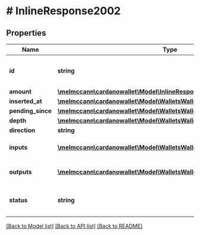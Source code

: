 # # InlineResponse2002

## Properties

Name | Type | Description | Notes
------------ | ------------- | ------------- | -------------
**id** | **string** | A unique identifier for this transaction | 
**amount** | [**\melmccann\cardanowallet\Model\InlineResponse2001Total**](InlineResponse2001Total.md) |  | 
**inserted_at** | [**\melmccann\cardanowallet\Model\WalletsWalletIdTransactionsInsertedAt**](WalletsWalletIdTransactionsInsertedAt.md) |  | [optional] 
**pending_since** | [**\melmccann\cardanowallet\Model\WalletsWalletIdTransactionsPendingSince**](WalletsWalletIdTransactionsPendingSince.md) |  | [optional] 
**depth** | [**\melmccann\cardanowallet\Model\WalletsWalletIdTransactionsDepth**](WalletsWalletIdTransactionsDepth.md) |  | [optional] 
**direction** | **string** |  | 
**inputs** | [**\melmccann\cardanowallet\Model\WalletsWalletIdTransactionsInputs[]**](WalletsWalletIdTransactionsInputs.md) | A list of transaction inputs | 
**outputs** | [**\melmccann\cardanowallet\Model\WalletsWalletIdTransactionsOutputs[]**](WalletsWalletIdTransactionsOutputs.md) | A list of target outputs | 
**status** | **string** | Current transaction status.    &#x60;&#x60;&#x60;          *---------*          |         |   -------&gt; PENDING &lt;----------------*          |         |                |          *---------*            (rollback)               |                     |          (in ledger)          *-----------*               |               |           |               *---------------&gt; IN_LEDGER |                               |           |                               *-----------*   &#x60;&#x60;&#x60; | 

[[Back to Model list]](../../README.md#documentation-for-models) [[Back to API list]](../../README.md#documentation-for-api-endpoints) [[Back to README]](../../README.md)


